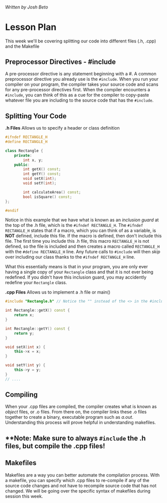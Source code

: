 ###### Written by Josh Beto

# Lesson Plan

This week we'll be covering splitting our code into different files (.h, .cpp) and the Makefile

## Preprocessor Directives - #include

A pre-processor directive is any statement beginning with a #. A common preprocessor directive you already use is the `#include`.
When you run your compiler on your program, the compiler takes your source code and scans for any pre-processor directives first.
When the compiler encounters a `#include`, you can think of this as a cue for the compiler to copy-paste whatever file you are including
to the source code that has the `#include`. 


## Splitting Your Code


**.h Files** Allows us to specify a header or class definition 

```cpp
#ifndef RECTANGLE_H
#define RECTANGLE_H

class Rectangle {
    private:
        int x, y;
    public:
        int getX() const;
        int getY() const;
        void setX(int);
        void setY(int);

        int calculateArea() const;
        bool isSquare() const;
};

#endif
```

Notice in this example that we have what is known as an *inclusion guard* at the top of the .h file, which is the `#ifndef RECTANGLE_H`.
The `#ifndef RECTANGLE_H` states that if a macro, which you can think of as a variable, is **NOT** defined, include this file. If the macro
is defined, then don't include this file. The first time you include this .h file, this macro `RECTANGLE_H` is not defined, so the file is included
and then creates a macro called `RECTANGLE_H` with the `#define RECTANGLE_H` line. Any future calls to `#include` will then *skip* over including our
class thanks to the `#ifndef RECTANGLE_H` line.

What this essentially means is that in your program, you are only ever having a single copy of your `Rectangle` class
and that it is not ever being redefined. If you didn't have this inclusion guard, you may accidently redefine your `Rectangle` class.

**.cpp Files** Allows us to implement a .h file or main()
```cpp
#include "Rectangle.h" // Notice the "" instead of the <> in the #include !

int Rectangle::getX() const {
    return x;
}

int Rectangle::getY() const {
    return y;
}

void setX(int x) {
    this->x = x;
}

void setY(int y) {
    this->y = y;
}
// ....
```

## Compiling

When your .cpp files are compiled, the compiler creates what is known as *object* files, or .o files. From there on, the compiler links 
these .o files together to create a binary, executable program such as *a.out*. Understanding this process will prove helpful in understanding
makefiles.

**Note: Make sure to always `#include` the .h files, but compile the .cpp files!
---

## Makefiles

Makefiles are a way you can better automate the compilation process. With a makefile, you can specify which .cpp files to re-compile if any of the
source code changes and not have to recompile source code that has not changed. We will be going over the specific syntax of makefiles during session this week.

